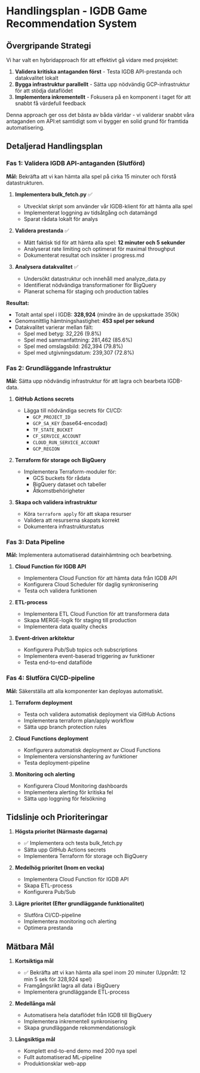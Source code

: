 # Handlingsplan - IGDB Game Recommendation System

## Övergripande Strategi

Vi har valt en hybridapproach för att effektivt gå vidare med projektet:

1. **Validera kritiska antaganden först** - Testa IGDB API-prestanda och datakvalitet lokalt
2. **Bygga infrastruktur parallellt** - Sätta upp nödvändig GCP-infrastruktur för att stödja dataflödet
3. **Implementera inkrementellt** - Fokusera på en komponent i taget för att snabbt få värdefull feedback

Denna approach ger oss det bästa av båda världar - vi validerar snabbt våra antaganden om API:et samtidigt som vi bygger en solid grund för framtida automatisering.

## Detaljerad Handlingsplan

### Fas 1: Validera IGDB API-antaganden (Slutförd)

**Mål:** Bekräfta att vi kan hämta alla spel på cirka 15 minuter och förstå datastrukturen.

1. **Implementera bulk_fetch.py** ✅
   - Utvecklat skript som använder vår IGDB-klient för att hämta alla spel
   - Implementerat loggning av tidsåtgång och datamängd
   - Sparat rådata lokalt för analys

2. **Validera prestanda** ✅
   - Mätt faktisk tid för att hämta alla spel: **12 minuter och 5 sekunder**
   - Analyserat rate limiting och optimerat för maximal throughput
   - Dokumenterat resultat och insikter i progress.md

3. **Analysera datakvalitet** ✅
   - Undersökt datastruktur och innehåll med analyze_data.py
   - Identifierat nödvändiga transformationer för BigQuery
   - Planerat schema för staging och production tables

**Resultat:**
- Totalt antal spel i IGDB: **328,924** (mindre än de uppskattade 350k)
- Genomsnittlig hämtningshastighet: **453 spel per sekund**
- Datakvalitet varierar mellan fält:
  - Spel med betyg: 32,226 (9.8%)
  - Spel med sammanfattning: 281,462 (85.6%)
  - Spel med omslagsbild: 262,394 (79.8%)
  - Spel med utgivningsdatum: 239,307 (72.8%)

### Fas 2: Grundläggande Infrastruktur

**Mål:** Sätta upp nödvändig infrastruktur för att lagra och bearbeta IGDB-data.

1. **GitHub Actions secrets**
   - Lägga till nödvändiga secrets för CI/CD:
     - `GCP_PROJECT_ID`
     - `GCP_SA_KEY` (base64-encodad)
     - `TF_STATE_BUCKET`
     - `CF_SERVICE_ACCOUNT`
     - `CLOUD_RUN_SERVICE_ACCOUNT`
     - `GCP_REGION`

2. **Terraform för storage och BigQuery**
   - Implementera Terraform-moduler för:
     - GCS buckets för rådata
     - BigQuery dataset och tabeller
     - Åtkomstbehörigheter

3. **Skapa och validera infrastruktur**
   - Köra `terraform apply` för att skapa resurser
   - Validera att resurserna skapats korrekt
   - Dokumentera infrastrukturstatus

### Fas 3: Data Pipeline

**Mål:** Implementera automatiserad datainhämtning och bearbetning.

1. **Cloud Function för IGDB API**
   - Implementera Cloud Function för att hämta data från IGDB API
   - Konfigurera Cloud Scheduler för daglig synkronisering
   - Testa och validera funktionen

2. **ETL-process**
   - Implementera ETL Cloud Function för att transformera data
   - Skapa MERGE-logik för staging till production
   - Implementera data quality checks

3. **Event-driven arkitektur**
   - Konfigurera Pub/Sub topics och subscriptions
   - Implementera event-baserad triggering av funktioner
   - Testa end-to-end dataflöde

### Fas 4: Slutföra CI/CD-pipeline

**Mål:** Säkerställa att alla komponenter kan deployas automatiskt.

1. **Terraform deployment**
   - Testa och validera automatisk deployment via GitHub Actions
   - Implementera terraform plan/apply workflow
   - Sätta upp branch protection rules

2. **Cloud Functions deployment**
   - Konfigurera automatisk deployment av Cloud Functions
   - Implementera versionshantering av funktioner
   - Testa deployment-pipeline

3. **Monitoring och alerting**
   - Konfigurera Cloud Monitoring dashboards
   - Implementera alerting för kritiska fel
   - Sätta upp loggning för felsökning

## Tidslinje och Prioriteringar

1. **Högsta prioritet (Närmaste dagarna)**
   - ✅ Implementera och testa bulk_fetch.py
   - Sätta upp GitHub Actions secrets
   - Implementera Terraform för storage och BigQuery

2. **Medelhög prioritet (Inom en vecka)**
   - Implementera Cloud Function för IGDB API
   - Skapa ETL-process
   - Konfigurera Pub/Sub

3. **Lägre prioritet (Efter grundläggande funktionalitet)**
   - Slutföra CI/CD-pipeline
   - Implementera monitoring och alerting
   - Optimera prestanda

## Mätbara Mål

1. **Kortsiktiga mål**
   - ✅ Bekräfta att vi kan hämta alla spel inom 20 minuter (Uppnått: 12 min 5 sek för 328,924 spel)
   - Framgångsrikt lagra all data i BigQuery
   - Implementera grundläggande ETL-process

2. **Medellånga mål**
   - Automatisera hela dataflödet från IGDB till BigQuery
   - Implementera inkrementell synkronisering
   - Skapa grundläggande rekommendationslogik

3. **Långsiktiga mål**
   - Komplett end-to-end demo med 200 nya spel
   - Fullt automatiserad ML-pipeline
   - Produktionsklar web-app
